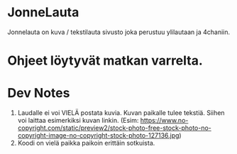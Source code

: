 # JonneLauta
Jonnelauta on kuva / tekstilauta sivusto joka perustuu ylilautaan ja 4chaniin.
# Ohjeet löytyvät matkan varrelta. 
# Dev Notes
1. Laudalle ei voi VIELÄ postata kuvia. Kuvan paikalle tulee tekstiä. Siihen voi laittaa esimerkiksi kuvan linkin. (Esim: https://www.no-copyright.com/static/preview2/stock-photo-free-stock-photo-no-copyright-image-no-copyright-stock-photo-127136.jpg)
2. Koodi on vielä paikka paikoin erittäin sotkuista.
